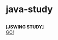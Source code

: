 # java-study

## 
**[JSWING STUDY]**  
[GO!](https://github.com/JHPDEVS/java-study/tree/master/src/java2d)
